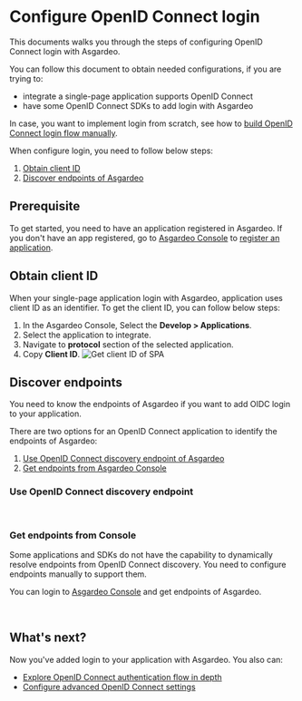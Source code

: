 # Configure OpenID Connect login

This documents walks you through the steps of configuring OpenID Connect login with Asgardeo.

You can follow this document to obtain needed configurations, if you are trying to:
 - integrate a single-page application supports OpenID Connect <br>
 - have some OpenID Connect SDKs to add login with Asgardeo  <br>

In case, you want to implement login from scratch, see how to <a href = "/guides/applications/integrate-public-client">build OpenID Connect login flow manually</a>.

When configure login, you need to follow below steps:
1. [Obtain client ID](#obtain-client-id)
2. [Discover endpoints of Asgardeo](#discover-endpoints)

## Prerequisite
To get started, you need to have an application registered in Asgardeo. If you don't have an app registered, go to [Asgardeo Console](https://console.asgardeo.io/) to <a href="/guides/applications/spa/register-app">register an application</a>.

## Obtain client ID
When your single-page application login with Asgardeo, application uses client ID as an identifier. To get the client ID, you can follow below steps:
1. In the Asgardeo Console, Select the **Develop > Applications**.
2. Select the application to integrate.
3. Navigate to **protocol** section of the selected application.
4. Copy **Client ID**. 
    <img :src="$withBase('/assets/img/guides/applications/get-client-id.png')" alt="Get client ID of SPA">


## Discover endpoints
You need to know the endpoints of Asgardeo if you want to add OIDC login to your application. 
 
There are two options for an OpenID Connect application to identify the endpoints of Asgardeo:
 1. [Use OpenID Connect discovery endpoint of Asgardeo](#use-openid-connect-discovery-endpoint)
 2. [Get endpoints from Asgardeo Console](#get-endpoints-from-console)
 
### Use OpenID Connect discovery endpoint
 
  <CommonGuide guide='guides/fragments/manage-app/discover-endpoints/discover-from-discovery-endpoint.md'/>
  
<br>

### Get endpoints from Console
Some applications and SDKs do not have the capability to dynamically resolve endpoints from  OpenID Connect discovery. You need to configure endpoints manually to support them.

You can login to [Asgardeo Console](https://console.asgardeo.io/) and get endpoints of Asgardeo. 

  <CommonGuide guide='guides/fragments/manage-app/discover-endpoints/discover-oidc-endpoints-from-console.md'/>

<br>

## What's next?
Now you've added login to your application with Asgardeo. You also can:
- <a href = "/guides/applications/integrate-public-client">Explore OpenID Connect authentication flow in depth</a>
- <a href = "/guides/applications/spa/oidc-settings">Configure advanced OpenID Connect settings</a>

